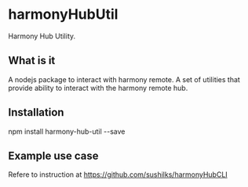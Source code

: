 # harmonyHubUtil
Harmony Hub Utility.


## What is it

 A nodejs package to interact with harmony remote.
 A set of utilities that provide ability to interact with the harmony remote hub.



## Installation

npm install harmony-hub-util --save

## Example use case

Refere to instruction at https://github.com/sushilks/harmonyHubCLI
